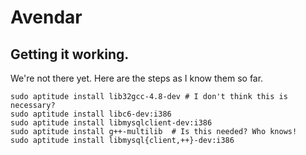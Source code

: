 # Avendar

## Getting it working.

We're not there yet. Here are the steps as I know them so far.


```
sudo aptitude install lib32gcc-4.8-dev # I don't think this is necessary?
sudo aptitude install libc6-dev:i386
sudo aptitude install libmysqlclient-dev:i386
sudo aptitude install g++-multilib  # Is this needed? Who knows!
sudo aptitude install libmysql{client,++}-dev:i386

```
